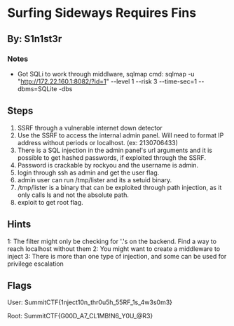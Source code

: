 # Surfing Sideways Requires Fins
## By: S1n1st3r

### Notes
 - Got SQLi to work through middlware, sqlmap cmd: sqlmap -u "http://172.22.160.1:8082/?id=1" --level 1  --risk 3 --time-sec=1 --dbms=SQLite -dbs


## Steps

1. SSRF through a vulnerable internet down detector
2. Use the SSRF to access the internal admin panel. Will need to format IP address without periods or localhost. (ex: 2130706433)
3. There is a SQL injection in the admin panel's url arguments and it is possible to get hashed passwords, if exploited through the SSRF.
4. Password is crackable by rockyou and the username is admin.
5. login through ssh as admin and get the user flag.
6. admin user can run /tmp/lister and its a setuid binary.
7. /tmp/lister is a binary that can be exploited through path injection, as it only calls ls and not the absolute path.
8. exploit to get root flag.


## Hints

1: The filter might only be checking for '.'s on the backend. Find a way to reach localhost without them
2: You might want to create a middleware to inject
3: There is more than one type of injection, and some can be used for privilege escalation

## Flags

User: SummitCTF{1nject10n_thr0u5h_55RF_1s_4w3s0m3} 

Root: SummitCTF{G00D_A7_CL1MB!N6_Y0U_@R3}
